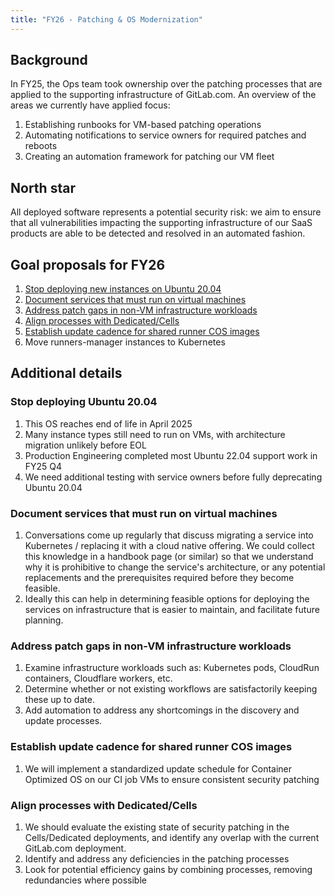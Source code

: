 ```yaml
---
title: "FY26 - Patching & OS Modernization"
---
```


## Background

In FY25, the Ops team took ownership over the patching processes that are applied to the supporting infrastructure of GitLab.com. An overview of the areas we currently have applied focus:

1. Establishing runbooks for VM-based patching operations
2. Automating notifications to service owners for required patches and reboots
3. Creating an automation framework for patching our VM fleet

## North star 

All deployed software represents a potential security risk: we aim to ensure that all vulnerabilities impacting the supporting infrastructure of our SaaS products are able to be detected and resolved in an automated fashion.

## Goal proposals for FY26

1. [Stop deploying new instances on Ubuntu 20.04](#stop-deploying-ubuntu-2004)
2. [Document services that must run on virtual machines](#document-services-that-must-run-on-virtual-machines)
3. [Address patch gaps in non-VM infrastructure workloads](#address-patch-gaps-in-non-vm-infrastructure-workloads)
4. [Align processes with Dedicated/Cells](#align-processes-with-dedicatedcells)
5. [Establish update cadence for shared runner COS images](#establish-update-cadence-for-shared-runner-cos-images)
6. Move runners-manager instances to Kubernetes

## Additional details

### Stop deploying Ubuntu 20.04

1. This OS reaches end of life in April 2025
2. Many instance types still need to run on VMs, with architecture migration unlikely before EOL
3. Production Engineering completed most Ubuntu 22.04 support work in FY25 Q4
4. We need additional testing with service owners before fully deprecating Ubuntu 20.04

### Document services that must run on virtual machines

1. Conversations come up regularly that discuss migrating a service into Kubernetes / replacing it with a cloud native offering. We could collect this knowledge in a handbook page (or similar) so that we understand why it is prohibitive to change the service's architecture, or any potential replacements and the prerequisites required before they become feasible.
2. Ideally this can help in determining feasible options for deploying the services on infrastructure that is easier to maintain, and facilitate future planning.

### Address patch gaps in non-VM infrastructure workloads

1. Examine infrastructure workloads such as: Kubernetes pods, CloudRun containers, Cloudflare workers, etc.
2. Determine whether or not existing workflows are satisfactorily keeping these up to date.
3. Add automation to address any shortcomings in the discovery and update processes.

### Establish update cadence for shared runner COS images

1. We will implement a standardized update schedule for Container Optimized OS on our CI job VMs to ensure consistent security patching

### Align processes with Dedicated/Cells

1. We should evaluate the existing state of security patching in the Cells/Dedicated deployments, and identify any overlap with the current GitLab.com deployment.
2. Identify and address any deficiencies in the patching processes
3. Look for potential efficiency gains by combining processes, removing redundancies where possible

